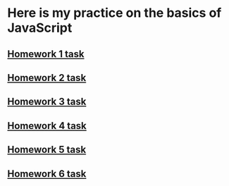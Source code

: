 # Here is my practice on the basics of JavaScript
## [Homework 1 task](https://github.com/KotKatLV/JS_Basics/blob/HW_1/Task/JS_HW_1.pdf)
## [Homework 2 task](https://github.com/KotKatLV/JS_Basics/blob/HW_2/Task/JS_HW_2.pdf)
## [Homework 3 task](https://github.com/KotKatLV/JS_Basics/blob/HW_3/Task/JS_HW_3.pdf)
## [Homework 4 task](https://github.com/KotKatLV/JS_Basics/blob/HW_4/Task/JS_HW_4.pdf)
## [Homework 5 task](https://github.com/KotKatLV/JS_Basics/blob/HW_5/Task/JS_HW_5.pdf)
## [Homework 6 task](https://github.com/KotKatLV/JS_Basics/blob/HW_6/Task/JS_HW_6.pdf)
